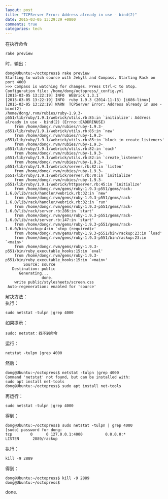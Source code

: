 ```yaml
---
layout: post
title: "TCPServer Error: Address already in use - bind(2)"
date: 2015-03-05 13:29:29 +0800
comments: true
categories: tech
---
```

在执行命令  

	rake preview

时，输出：  

	dong@Ubuntu:~/octopress$ rake preview  
	Starting to watch source with Jekyll and Compass. Starting Rack on port 4000  
	>>> Compass is watching for changes. Press Ctrl-C to Stop.  
	Configuration file: /home/dong/octopress/_config.yml  
	[2015-03-05 13:22:19] INFO  WEBrick 1.3.1  
	[2015-03-05 13:22:19] INFO  ruby 1.9.3 (2014-11-13) [i686-linux]  
	[2015-03-05 13:22:19] WARN  TCPServer Error: Address already in use - bind(2)  
	/home/dong/.rvm/rubies/ruby-1.9.3-p551/lib/ruby/1.9.1/webrick/utils.rb:85:in `initialize': Address already in use - bind(2) (Errno::EADDRINUSE)
		from /home/dong/.rvm/rubies/ruby-1.9.3-p551/lib/ruby/1.9.1/webrick/utils.rb:85:in `new'
		from /home/dong/.rvm/rubies/ruby-1.9.3-p551/lib/ruby/1.9.1/webrick/utils.rb:85:in `block in create_listeners'
		from /home/dong/.rvm/rubies/ruby-1.9.3-p551/lib/ruby/1.9.1/webrick/utils.rb:82:in `each'
		from /home/dong/.rvm/rubies/ruby-1.9.3-p551/lib/ruby/1.9.1/webrick/utils.rb:82:in `create_listeners'
		from /home/dong/.rvm/rubies/ruby-1.9.3-p551/lib/ruby/1.9.1/webrick/server.rb:82:in `listen'
		from /home/dong/.rvm/rubies/ruby-1.9.3-p551/lib/ruby/1.9.1/webrick/server.rb:70:in `initialize'
		from /home/dong/.rvm/rubies/ruby-1.9.3-p551/lib/ruby/1.9.1/webrick/httpserver.rb:45:in `initialize'
		from /home/dong/.rvm/gems/ruby-1.9.3-p551/gems/rack-1.6.0/lib/rack/handler/webrick.rb:32:in `new'
		from /home/dong/.rvm/gems/ruby-1.9.3-p551/gems/rack-1.6.0/lib/rack/handler/webrick.rb:32:in `run'
		from /home/dong/.rvm/gems/ruby-1.9.3-p551/gems/rack-1.6.0/lib/rack/server.rb:286:in `start'
		from /home/dong/.rvm/gems/ruby-1.9.3-p551/gems/rack-1.6.0/lib/rack/server.rb:147:in `start'
		from /home/dong/.rvm/gems/ruby-1.9.3-p551/gems/rack-1.6.0/bin/rackup:4:in `<top (required)>'
		from /home/dong/.rvm/gems/ruby-1.9.3-p551/bin/rackup:23:in `load'
		from /home/dong/.rvm/gems/ruby-1.9.3-p551/bin/rackup:23:in `<main>'
		from /home/dong/.rvm/gems/ruby-1.9.3-p551/bin/ruby_executable_hooks:15:in `eval'
		from /home/dong/.rvm/gems/ruby-1.9.3-p551/bin/ruby_executable_hooks:15:in `<main>'
            Source: source
       Destination: public
	      Generating... 
                    done.
	    write public/stylesheets/screen.css
	 Auto-regeneration: enabled for 'source'

解决方法：  
执行：  

	sudo netstat -tulpn |grep 4000
	
如果提示：  
```
sudo: netstat：找不到命令
```
运行：  
```
netstat -tulpn |grep 4000
```
然后：  
```
dong@Ubuntu:~/octopress$ netstat -tulpn |grep 4000
Command 'netstat' not found, but can be installed with:
sudo apt install net-tools
dong@Ubuntu:~/octopress$ sudo apt install net-tools
```
再运行：  
```
sudo netstat -tulpn |grep 4000
```
得到：

	dong@Ubuntu:~/octopress$ sudo netstat -tulpn | grep 4000
	[sudo] password for dong: 
	tcp        0      0 127.0.0.1:4000          0.0.0.0:*               LISTEN      2889/rackup  

执行：  

	kill -9 2889

得到：  

	dong@Ubuntu:~/octopress$ kill -9 2889
	dong@Ubuntu:~/octopress$

done.

